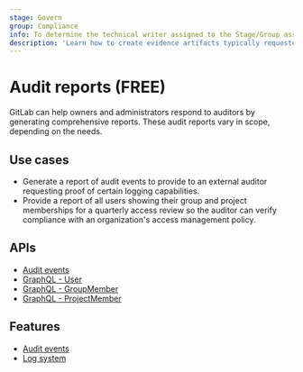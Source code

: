```yaml
---
stage: Govern
group: Compliance
info: To determine the technical writer assigned to the Stage/Group associated with this page, see https://about.gitlab.com/handbook/product/ux/technical-writing/#assignments
description: 'Learn how to create evidence artifacts typically requested by a 3rd party auditor.'
---
```


# Audit reports **(FREE)**

GitLab can help owners and administrators respond to auditors by generating
comprehensive reports. These audit reports vary in scope, depending on the
needs.

## Use cases

- Generate a report of audit events to provide to an external auditor requesting proof of certain logging capabilities.
- Provide a report of all users showing their group and project memberships for a quarterly access review so the auditor can verify compliance with an organization's access management policy.

## APIs

- [Audit events](../api/audit_events.md)
- [GraphQL - User](../api/graphql/reference/index.md#user)
- [GraphQL - GroupMember](../api/graphql/reference/index.md#groupmember)
- [GraphQL - ProjectMember](../api/graphql/reference/index.md#projectmember)

## Features

- [Audit events](audit_events.md)
- [Log system](logs/index.md)
